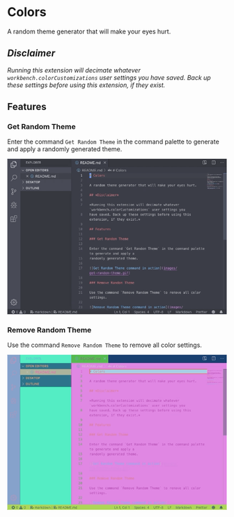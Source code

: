 # Colors

A random theme generator that will make your eyes hurt.

## *Disclaimer*

*Running this extension will decimate whatever `workbench.colorCustomizations` user settings you
have saved. Back up these settings before using this extension, if they exist.*

## Features

### Get Random Theme

Enter the command `Get Random Theme` in the command palette to generate and apply a
randomly generated theme.

![Get Random Theme command in action](images/get-random-theme.gif)

### Remove Random Theme

Use the command `Remove Random Theme` to remove all color settings.

![Remove Random Theme command in action](images/remove-random-theme.gif)
